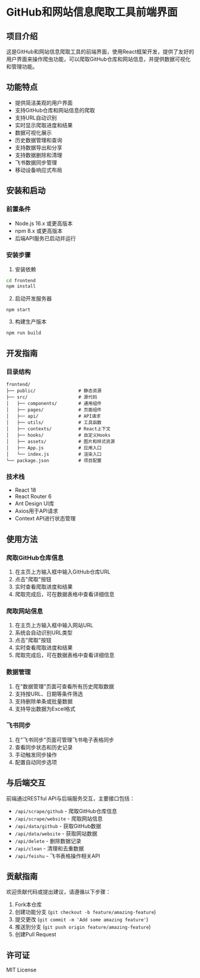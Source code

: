 # GitHub和网站信息爬取工具前端界面

## 项目介绍
这是GitHub和网站信息爬取工具的前端界面，使用React框架开发，提供了友好的用户界面来操作爬虫功能，可以爬取GitHub仓库和网站信息，并提供数据可视化和管理功能。

## 功能特点
- 提供简洁美观的用户界面
- 支持GitHub仓库和网站信息的爬取
- 支持URL自动识别
- 实时显示爬取进度和结果
- 数据可视化展示
- 历史数据管理和查询
- 支持数据导出和分享
- 支持数据删除和清理
- 飞书数据同步管理
- 移动设备响应式布局

## 安装和启动

### 前置条件
- Node.js 16.x 或更高版本
- npm 8.x 或更高版本
- 后端API服务已启动并运行

### 安装步骤
1. 安装依赖
```bash
cd frontend
npm install
```

2. 启动开发服务器
```bash
npm start
```

3. 构建生产版本
```bash
npm run build
```

## 开发指南

### 目录结构
```
frontend/
├── public/                # 静态资源
├── src/                   # 源代码
│   ├── components/        # 通用组件
│   ├── pages/             # 页面组件
│   ├── api/               # API请求
│   ├── utils/             # 工具函数
│   ├── contexts/          # React上下文
│   ├── hooks/             # 自定义Hooks
│   ├── assets/            # 图片和样式资源
│   ├── App.js             # 应用入口
│   └── index.js           # 渲染入口
└── package.json           # 项目配置
```

### 技术栈
- React 18
- React Router 6
- Ant Design UI库
- Axios用于API请求
- Context API进行状态管理

## 使用方法

### 爬取GitHub仓库信息
1. 在主页上方输入框中输入GitHub仓库URL
2. 点击"爬取"按钮
3. 实时查看爬取进度和结果
4. 爬取完成后，可在数据表格中查看详细信息

### 爬取网站信息
1. 在主页上方输入框中输入网站URL
2. 系统会自动识别URL类型
3. 点击"爬取"按钮
4. 实时查看爬取进度和结果
5. 爬取完成后，可在数据表格中查看详细信息

### 数据管理
1. 在"数据管理"页面可查看所有历史爬取数据
2. 支持按URL、日期等条件筛选
3. 支持删除单条或批量数据
4. 支持导出数据为Excel格式

### 飞书同步
1. 在"飞书同步"页面可管理飞书电子表格同步
2. 查看同步状态和历史记录
3. 手动触发同步操作
4. 配置自动同步选项

## 与后端交互
前端通过RESTful API与后端服务交互，主要接口包括：
- `/api/scrape/github` - 爬取GitHub仓库信息
- `/api/scrape/website` - 爬取网站信息
- `/api/data/github` - 获取GitHub数据
- `/api/data/website` - 获取网站数据
- `/api/delete` - 删除数据记录
- `/api/clean` - 清理和去重数据
- `/api/feishu` - 飞书表格操作相关API

## 贡献指南
欢迎贡献代码或提出建议，请遵循以下步骤：
1. Fork本仓库
2. 创建功能分支 (`git checkout -b feature/amazing-feature`)
3. 提交更改 (`git commit -m 'Add some amazing feature'`)
4. 推送到分支 (`git push origin feature/amazing-feature`)
5. 创建Pull Request

## 许可证
MIT License 